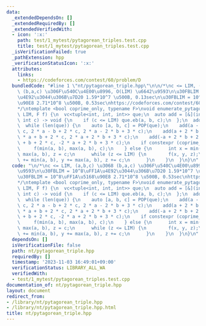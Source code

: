 ```yaml
---
data:
  _extendedDependsOn: []
  _extendedRequiredBy: []
  _extendedVerifiedWith:
  - icon: ':x:'
    path: test/1_mytest/pytagorean_triples.test.cpp
    title: test/1_mytest/pytagorean_triples.test.cpp
  _isVerificationFailed: true
  _pathExtension: hpp
  _verificationStatusIcon: ':x:'
  attributes:
    links:
    - https://codeforces.com/contest/60/problem/D
  bundledCode: "#line 1 \"nt/pytagorean_triple.hpp\"\n\n/*\nc <= LIM, (a,b,c) \u3068\
    \ (b,a,c) \u306F\u540C\u4E00\u8996, O(LIM) \u6642\u9593\n\u30FBLIM = 10^8\uFF1A\
    \u4E92\u3044\u306B\u7D20 1.59*10^7 \u500B, 0.13sec\n\u30FBLIM = 10^8\uFF1A\u5168\
    \u90E8 2.71*10^8 \u500B, 0.53sec\nhttps://codeforces.com/contest/60/problem/D\n\
    */\ntemplate <bool coprime_only, typename F>\nvoid enumerate_pytagorean_triple(int\
    \ LIM, F f) {\n  vc<tuple<int, int, int>> que;\n  auto add = [&](int a, int b,\
    \ int c) -> void {\n    if (c <= LIM) que.eb(a, b, c);\n  };\n  add(3, 4, 5);\n\
    \  while (len(que)) {\n    auto [a, b, c] = POP(que);\n    add(a - 2 * b + 2 *\
    \ c, 2 * a - b + 2 * c, 2 * a - 2 * b + 3 * c);\n    add(a + 2 * b + 2 * c, 2\
    \ * a + b + 2 * c, 2 * a + 2 * b + 3 * c);\n    add(-a + 2 * b + 2 * c, -2 * a\
    \ + b + 2 * c, -2 * a + 2 * b + 3 * c);\n    if constexpr (coprime_only) {\n \
    \     f(min(a, b), max(a, b), c);\n    } else {\n      int x = min(a, b), y =\
    \ max(a, b), z = c;\n      while (z <= LIM) {\n        f(x, y, z);\n        x\
    \ += min(a, b), y += max(a, b), z += c;\n      }\n    }\n  }\n}\n"
  code: "\n/*\nc <= LIM, (a,b,c) \u3068 (b,a,c) \u306F\u540C\u4E00\u8996, O(LIM) \u6642\
    \u9593\n\u30FBLIM = 10^8\uFF1A\u4E92\u3044\u306B\u7D20 1.59*10^7 \u500B, 0.13sec\n\
    \u30FBLIM = 10^8\uFF1A\u5168\u90E8 2.71*10^8 \u500B, 0.53sec\nhttps://codeforces.com/contest/60/problem/D\n\
    */\ntemplate <bool coprime_only, typename F>\nvoid enumerate_pytagorean_triple(int\
    \ LIM, F f) {\n  vc<tuple<int, int, int>> que;\n  auto add = [&](int a, int b,\
    \ int c) -> void {\n    if (c <= LIM) que.eb(a, b, c);\n  };\n  add(3, 4, 5);\n\
    \  while (len(que)) {\n    auto [a, b, c] = POP(que);\n    add(a - 2 * b + 2 *\
    \ c, 2 * a - b + 2 * c, 2 * a - 2 * b + 3 * c);\n    add(a + 2 * b + 2 * c, 2\
    \ * a + b + 2 * c, 2 * a + 2 * b + 3 * c);\n    add(-a + 2 * b + 2 * c, -2 * a\
    \ + b + 2 * c, -2 * a + 2 * b + 3 * c);\n    if constexpr (coprime_only) {\n \
    \     f(min(a, b), max(a, b), c);\n    } else {\n      int x = min(a, b), y =\
    \ max(a, b), z = c;\n      while (z <= LIM) {\n        f(x, y, z);\n        x\
    \ += min(a, b), y += max(a, b), z += c;\n      }\n    }\n  }\n}\n"
  dependsOn: []
  isVerificationFile: false
  path: nt/pytagorean_triple.hpp
  requiredBy: []
  timestamp: '2023-11-03 16:49:01+09:00'
  verificationStatus: LIBRARY_ALL_WA
  verifiedWith:
  - test/1_mytest/pytagorean_triples.test.cpp
documentation_of: nt/pytagorean_triple.hpp
layout: document
redirect_from:
- /library/nt/pytagorean_triple.hpp
- /library/nt/pytagorean_triple.hpp.html
title: nt/pytagorean_triple.hpp
---
```

